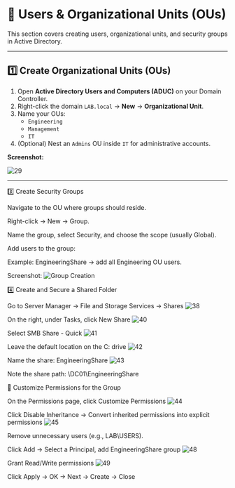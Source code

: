 # 👥 Users & Organizational Units (OUs)

This section covers creating users, organizational units, and security groups in Active Directory.

---

## 1️⃣ Create Organizational Units (OUs)

1. Open **Active Directory Users and Computers (ADUC)** on your Domain Controller.
2. Right-click the domain `LAB.local` → **New** → **Organizational Unit**.
3. Name your OUs:
   - `Engineering`
   - `Management`
   - `IT`
4. (Optional) Nest an `Admins` OU inside `IT` for administrative accounts.

**Screenshot:**

![29](https://github.com/user-attachments/assets/6797cfd3-6a6b-4087-b925-31ed2dca93f2)

---

3️⃣ Create Security Groups

Navigate to the OU where groups should reside.

Right-click → New → Group.

Name the group, select Security, and choose the scope (usually Global).

Add users to the group:

Example: EngineeringShare → add all Engineering OU users.

Screenshot: ![Group Creation](https://github.com/user-attachments/assets/your_group_creation_screenshot.png)

4️⃣ Create and Secure a Shared Folder

Go to Server Manager → File and Storage Services → Shares
![38](https://github.com/user-attachments/assets/0009c73e-b969-48af-91b6-6abe22cd2441)

On the right, under Tasks, click New Share
![40](https://github.com/user-attachments/assets/3eab63b9-3884-47a4-884b-20d06fb0972a)

Select SMB Share - Quick
![41](https://github.com/user-attachments/assets/4cfaa7f9-74c6-4ba8-ba93-850f2a80feeb)

Leave the default location on the C: drive
![42](https://github.com/user-attachments/assets/2548a301-a758-40cf-a375-85b56ac62793)

Name the share: EngineeringShare
![43](https://github.com/user-attachments/assets/06bb80e5-1a88-4a72-ab85-61fd2d0b78b7)

Note the share path: \\DC01\EngineeringShare

🔐 Customize Permissions for the Group

On the Permissions page, click Customize Permissions
![44](https://github.com/user-attachments/assets/f08f634b-2a9e-49cb-ae86-020d8b3ce3b1)

Click Disable Inheritance → Convert inherited permissions into explicit permissions
![45](https://github.com/user-attachments/assets/d4509cba-6640-4746-86d7-3816286fbad5)

Remove unnecessary users (e.g., LAB\USERS).

Click Add → Select a Principal, add EngineeringShare group
![48](https://github.com/user-attachments/assets/d9e0764b-f8c0-4296-b079-1d47f60face4)

Grant Read/Write permissions
![49](https://github.com/user-attachments/assets/6b99f26f-4df4-4922-9732-3b4810842838)

Click Apply → OK → Next → Create → Close
